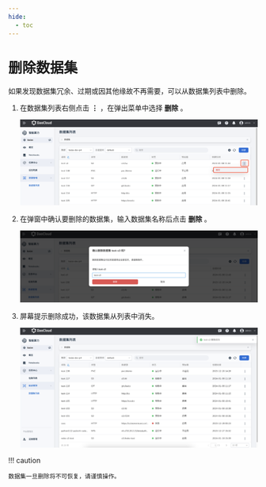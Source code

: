 ```yaml
---
hide:
  - toc
---
```


# 删除数据集

如果发现数据集冗余、过期或因其他缘故不再需要，可以从数据集列表中删除。

1. 在数据集列表右侧点击 **⋮** ，在弹出菜单中选择 **删除** 。

    ![删除](../../images/ds-delete01.png)

1. 在弹窗中确认要删除的数据集，输入数据集名称后点击 **删除** 。

    ![确认删除](../../images/ds-delete02.png)

1. 屏幕提示删除成功，该数据集从列表中消失。

    ![已删除](../../images/ds-delete03.png)

!!! caution

    数据集一旦删除将不可恢复，请谨慎操作。
